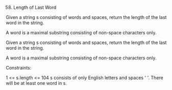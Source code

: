 58. Length of Last Word

Given a string s consisting of words and spaces, return the length of the last word in the string.

A word is a maximal 
substring
consisting of non-space characters only.

Given a string s consisting of words and spaces, return the length of the last word in the string.

A word is a maximal 
substring
consisting of non-space characters only.

Constraints:

1 <= s.length <= 104
s consists of only English letters and spaces ' '.
There will be at least one word in s.